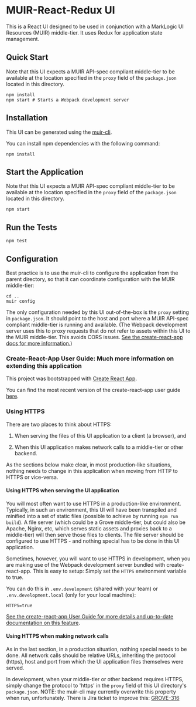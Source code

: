 # MUIR-React-Redux UI

This is a React UI designed to be used in conjunction with a MarkLogic UI Resources (MUIR) middle-tier. It uses Redux for application state management.

## Quick Start

Note that this UI expects a MUIR API-spec compliant middle-tier to be available at the location specified in the `proxy` field of the `package.json` located in this directory.

    npm install
    npm start # Starts a Webpack development server

## Installation

This UI can be generated using the [muir-cli](https://project.marklogic.com/repo/users/pmcelwee/repos/muir-cli/browse).

You can install npm dependencies with the following command:

    npm install

## Start the Application

Note that this UI expects a MUIR API-spec compliant middle-tier to be available at the location specified in the `proxy` field of the `package.json` located in this directory.

    npm start

## Run the Tests

    npm test

## Configuration

Best practice is to use the muir-cli to configure the application from the parent directory, so that it can coordinate configuration with the MUIR middle-tier:

    cd ..
    muir config

The only configuration needed by this UI out-of-the-box is the `proxy` setting in `package.json`. It should point to the host and port where a MUIR API-spec compliant middle-tier is running and available. (The Webpack development server uses this to proxy requests that do not refer to assets within this UI to the MUIR middle-tier. This avoids CORS issues. [See the create-react-app docs for more information.](https://github.com/facebook/create-react-app/blob/master/packages/react-scripts/template/README.md#proxying-api-requests-in-development))

### Create-React-App User Guide: Much more information on extending this application

This project was bootstrapped with [Create React App](https://github.com/facebookincubator/create-react-app).

You can find the most recent version of the create-react-app user guide [here](https://github.com/facebookincubator/create-react-app/blob/master/packages/react-scripts/template/README.md).

### Using HTTPS

There are two places to think about HTTPS:

1. When serving the files of this UI application to a client (a browser), and

2. When this UI application makes network calls to a middle-tier or other backend.

As the sections below make clear, in most production-like situations, nothing needs to change in this application when moving from HTTP to HTTPS or vice-versa.

#### Using HTTPS when serving the UI application

You will most often want to use HTTPS in a production-like environment. Typically, in such an environment, this UI will have been transpiled and minified into a set of static files (possible to achieve by running `npm run build`). A file server (which could be a Grove middle-tier, but could also be Apache, Nginx, etc, which serves static assets and proxies back to a middle-tier) will then serve those files to clients. The file server should be configured to use HTTPS - and nothing special has to be done in this UI application.

Sometimes, however, you will want to use HTTPS in development, when you are making use of the Webpack development server bundled with create-react-app. This is easy to setup: Simply set the `HTTPS` environment variable to true.

You can do this in `.env.development` (shared with your team) or `.env.development.local` (only for your local machine):

    HTTPS=true

[See the create-react-app User Guide for more details and up-to-date documentation on this feature](https://github.com/facebook/create-react-app/blob/master/packages/react-scripts/template/README.md#using-https-in-development).

#### Using HTTPS when making network calls

As in the last section, in a production situation, nothing special needs to be done. All network calls should be relative URLs, inheriting the protocol (https), host and port from which the UI application files themselves were served.

In development, when your middle-tier or other backend requires HTTPS, simply change the protocol to 'https' in the `proxy` field of this UI directory's `package.json`. NOTE: the muir-cli may currently overwrite this property when run, unfortunately. There is Jira ticket to improve this: [GROVE-316](https://project.marklogic.com/jira/browse/GROVE-316)
